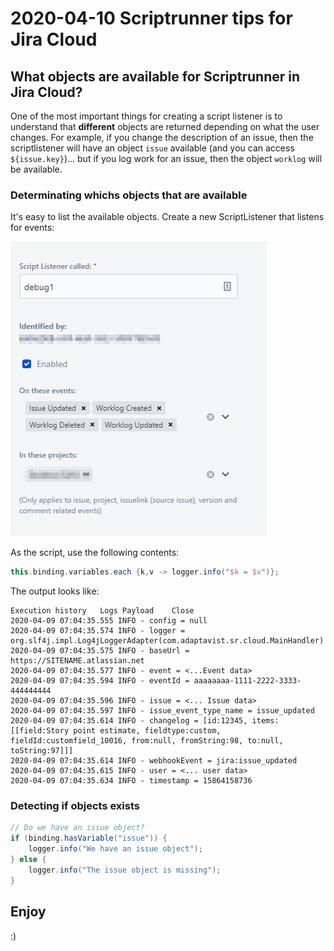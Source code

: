 # 2020-04-10 Scriptrunner tips for Jira Cloud

## What objects are available for Scriptrunner in Jira Cloud?

One of the most important things for creating a script listener is to understand that **different** objects are returned depending on what the user changes. For example, if you change the description of an issue, then the scriptlistener will have an object ```issue``` available (and you can access ```${issue.key}```)... but if you log work for an issue, then the object ```worklog``` will be available.

### Determinating whichs objects that are available

It's easy to list the available objects. Create a new ScriptListener that listens for events:

![pic](2020-04-09-09-08-36.png)

As the script, use the following contents:

```groovy
this.binding.variables.each {k,v -> logger.info("$k = $v")};
```

The output looks like:

```text
Execution history   Logs Payload    Close
2020-04-09 07:04:35.555 INFO - config = null
2020-04-09 07:04:35.574 INFO - logger = org.slf4j.impl.Log4jLoggerAdapter(com.adaptavist.sr.cloud.MainHandler)
2020-04-09 07:04:35.575 INFO - baseUrl = https://SITENAME.atlassian.net
2020-04-09 07:04:35.577 INFO - event = <...Event data>
2020-04-09 07:04:35.594 INFO - eventId = aaaaaaaa-1111-2222-3333-444444444
2020-04-09 07:04:35.596 INFO - issue = <... Issue data>
2020-04-09 07:04:35.597 INFO - issue_event_type_name = issue_updated
2020-04-09 07:04:35.614 INFO - changelog = [id:12345, items:[[field:Story point estimate, fieldtype:custom, fieldId:customfield_10016, from:null, fromString:98, to:null, toString:97]]]
2020-04-09 07:04:35.614 INFO - webhookEvent = jira:issue_updated
2020-04-09 07:04:35.615 INFO - user = <... user data>
2020-04-09 07:04:35.634 INFO - timestamp = 15864158736
````

### Detecting if objects exists

```groovy
// Do we have an issue object?
if (binding.hasVariable("issue")) {
    logger.info("We have an issue object");
} else {
    logger.info("The issue object is missing");
}
```

## Enjoy

:)
